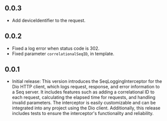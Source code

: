 ## 0.0.3

* Add deviceIdentifier to the request.

## 0.0.2

* Fixed a log error when status code is 302.
* Fixed parameter ```correlationalSeqID```, in template.

## 0.0.1

* Initial release: This version introduces the SeqLoggingInterceptor for the Dio HTTP client, which logs request, response, and error information to a Seq server. It includes features such as adding a correlational ID to each request, calculating the elapsed time for requests, and handling invalid parameters. The interceptor is easily customizable and can be integrated into any project using the Dio client. Additionally, this release includes tests to ensure the interceptor's functionality and reliability.
